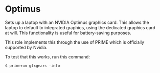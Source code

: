 # Optimus

Sets up a laptop with an NVIDIA Optimus graphics card. This allows the laptop
to default to integrated graphics, using the dedicated graphics card at will.
This functionality is useful for battery-saving purposes.

This role implements this through the use of PRIME which is officially
supported by Nvidia.

To test that this works, run this command:

```
$ primerun glxgears -info
```
